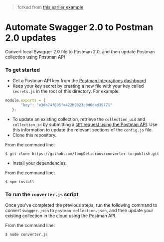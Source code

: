> forked from [this earlier example](https://github.com/loopDelicious/converter)

# Automate Swagger 2.0 to Postman 2.0 updates

Convert local Swagger 2.0 file to Postman 2.0, and then update Postman collection using Postman API


### To get started

* Get a Postman API key from the [Postman integrations dashboard](https://app.getpostman.com/dashboard/integrations)
* Keep your key secret by creating a new file with your key called `secrets.js` in the root of this directory. For example:
```javascript
module.exports = {
       "key": "e3da74f605fa422b9323c0d6dad39771"
   };
```
* To update an existing collection, retrieve the `collection_uid` and `collection_id` by submitting a [`GET` request using the Postman API](https://docs.api.getpostman.com/#3190c896-4216-a0a3-aa38-a041d0c2eb72). Use this information to update the relevant sections of the `config.js` file.
* Clone this repository.

From the command line:

    $ git clone https://github.com/loopDelicious/converter-to-publish.git

* Install your dependencies. 


From the command line:

    $ npm install

### To run the `converter.js` script

Once you've completed the previous steps, run the following command to convert `swagger.json` to `postman-collection.json`, and then update your existing collection in the cloud using the Postman API.

From the command line:

    $ node converter.js